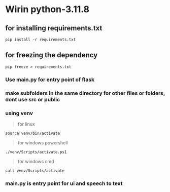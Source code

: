 # Wirin python-3.11.8
## for installing requirements.txt
```
pip install -r requirements.txt
```
## for freezing the dependency
```
pip freeze > requirements.txt
```

### Use main.py for entry point of flask
### make subfolders in the same directory for other files or folders, dont use src or public


### using venv
>for linux
```
source venv/bin/activate
```
>for windows powershell
```
./venv/Scripts/activate.ps1
```
>for windows cmd
```
call venv/Scripts/activate
```


### main.py is entry point for ui and speech to text
